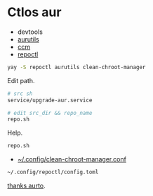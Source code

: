 # Ctlos aur

- devtools
- [aurutils](https://github.com/AladW/aurutils)
- [ccm](https://github.com/graysky2/clean-chroot-manager)
- [repoctl](https://github.com/cassava/repoctl)

```bash
yay -S repoctl aurutils clean-chroot-manager
```

Edit path.

```bash
# src sh
service/upgrade-aur.service

# edit src_dir && repo_name
repo.sh
```

Help.

```bash
repo.sh
```

- [~/.config/clean-chroot-manager.conf](https://github.com/creio/dots/blob/master/.config/clean-chroot-manager.conf)

```bash
~/.config/repoctl/config.toml
```

[thanks aurto](https://github.com/alexheretic/aurto).
